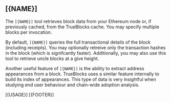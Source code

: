 ## [{NAME}]

The `[{NAME}]` tool retrieves block data from your Ethereum node or, if previously cached, from the TrueBlocks cache. You may specify multiple blocks per invocation.

By default, `[{NAME}]` queries the full transactional details of the block (including receipts). You may optionally retreive only the transaction hashes in the block (which is signifcantly faster). Additionally, you may also use this tool to retrieve uncle blocks at a give height.

Another useful feature of `[{NAME}]` is the ability to extract address appearances from a block. TrueBlocks uses a similar feature internally to build its index of appearances. This type of data is very insightful when studying end user behaviour and chain-wide adoption analysis.

[{USAGE}]
[{FOOTER}]
